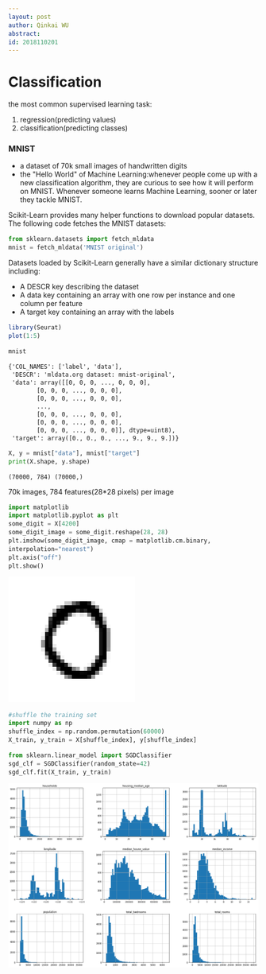 ```yaml
---
layout: post
author: Qinkai WU
abstract:  
id: 2018110201
---
```


# Classification

the most common supervised learning task:  

1. regression(predicting values)  
2. classification(predicting classes)  
  
### MNIST
* a dataset of 70k small images of handwritten digits  
* the "Hello World" of Machine Learning:whenever people come up with a new classification algorithm, they are curious to see how it will perform on MNIST. Whenever someone learns Machine Learning, sooner or later they tackle MNIST.
  
Scikit-Learn provides many helper functions to download popular datasets. The following code fetches the MNIST datasets:


```python
from sklearn.datasets import fetch_mldata
mnist = fetch_mldata('MNIST original')
```

Datasets loaded by Scikit-Learn generally have a similar dictionary structure including:  
* A DESCR key describing the dataset  
* A data key containing an array with one row per instance and one column per feature  
* A target key containing an array with the labels
  
  
```R
library(Seurat)
plot(1:5)
```

```python
mnist
```




    {'COL_NAMES': ['label', 'data'],
     'DESCR': 'mldata.org dataset: mnist-original',
     'data': array([[0, 0, 0, ..., 0, 0, 0],
            [0, 0, 0, ..., 0, 0, 0],
            [0, 0, 0, ..., 0, 0, 0],
            ...,
            [0, 0, 0, ..., 0, 0, 0],
            [0, 0, 0, ..., 0, 0, 0],
            [0, 0, 0, ..., 0, 0, 0]], dtype=uint8),
     'target': array([0., 0., 0., ..., 9., 9., 9.])}




```python
X, y = mnist["data"], mnist["target"]
print(X.shape, y.shape)
```

    (70000, 784) (70000,)


70k images, 784 features(28\*28 pixels) per image


```python
import matplotlib
import matplotlib.pyplot as plt
some_digit = X[4200]
some_digit_image = some_digit.reshape(28, 28)
plt.imshow(some_digit_image, cmap = matplotlib.cm.binary,
interpolation="nearest")
plt.axis("off")
plt.show()
```

![png](/img/blog/2018110201/output_6_0.png)


```python
#shuffle the training set
import numpy as np
shuffle_index = np.random.permutation(60000)
X_train, y_train = X[shuffle_index], y[shuffle_index]
```


```python
from sklearn.linear_model import SGDClassifier
sgd_clf = SGDClassifier(random_state=42)
sgd_clf.fit(X_train, y_train)
```
![png](/img/blog/2018110201/index.png)



